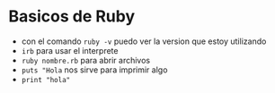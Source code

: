 # Basicos de Ruby

- con el comando `ruby -v` puedo ver la version que estoy utilizando
- `irb` para usar el interprete
- `ruby nombre.rb` para abrir archivos
- `puts "Hola` nos sirve para imprimir algo
- `print "hola"`
